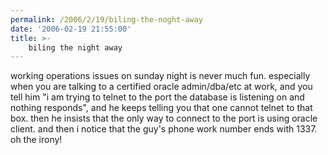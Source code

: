 ```yaml
---
permalink: /2006/2/19/biling-the-noght-away
date: '2006-02-19 21:55:00'
title: >-
    biling the night away
---
```


working operations issues on sunday night is never much fun. especially
when you are talking to a certified oracle admin/dba/etc at work, and
you tell him "i am trying to telnet to the port the database is
listening on and nothing responds", and he keeps telling you that one
cannot telnet to that box. then he insists that the only way to connect
to the port is using oracle client. and then i notice that the guy's
phone work number ends with 1337. oh the irony!
